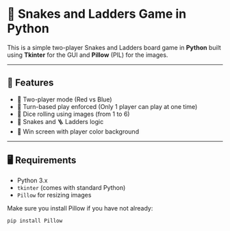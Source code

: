# 🎲 Snakes and Ladders Game in Python

This is a simple two-player Snakes and Ladders board game in **Python** built using **Tkinter** for the GUI and **Pillow** (PIL) for the images.

---

## 🧩 Features

- 🧍 Two-player mode (Red vs Blue)
- 🎯 Turn-based play enforced (Only 1 player can play at one time)
- 🎲 Dice rolling using images (from 1 to 6)
- 🐍 Snakes and 🪜 Ladders logic
- 🎉 Win screen with player color background

---

## 🖥️ Requirements

- Python 3.x
- `tkinter` (comes with standard Python)
- `Pillow` for resizing images

Make sure you install Pillow if you have not already:
```bash
pip install Pillow
```
